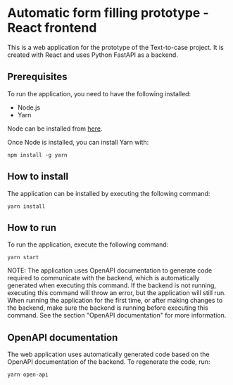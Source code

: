 # Automatic form filling prototype - React frontend
This is a web application for the prototype of the Text-to-case project. It is created with React and uses Python FastAPI as a backend.


## Prerequisites
To run the application, you need to have the following installed:
- Node.js
- Yarn

Node can be installed from [here](https://nodejs.org/en/download).

Once Node is installed, you can install Yarn with:
```
npm install -g yarn
```

## How to install
The application can be installed by executing the following command:
```
yarn install
```

## How to run
To run the application, execute the following command:
```
yarn start
```
NOTE: The application uses OpenAPI documentation to generate code required to communicate with the backend, which is automatically generated when executing this command. If the backend is not running, executing this command will throw an error, but the application will still run. When running the application for the first time, or after making changes to the backend, make sure the backend is running before executing this command. See the section "OpenAPI documentation" for more information.

## OpenAPI documentation
The web application uses automatically generated code based on the OpenAPI documentation of the backend. To regenerate the code, run:
```
yarn open-api
```